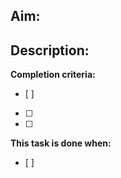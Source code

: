**Aim:**
- 

**Description:**
- 

**Completion criteria:** 
- [ ] 
- [ ] 
- [ ] 

**This task is done when:** 
- [ ]
